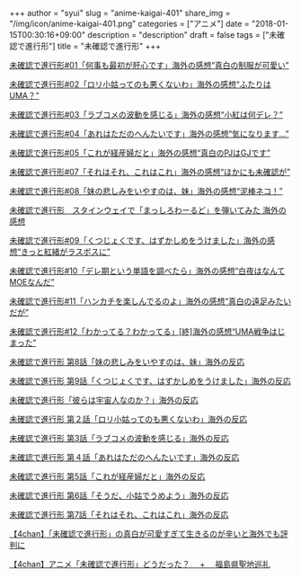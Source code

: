 +++
author = "syui"
slug = "anime-kaigai-401"
share_img = "/img/icon/anime-kaigai-401.png"
categories = ["アニメ"]
date = "2018-01-15T00:30:16+09:00"
description = "description"
draft = false
tags = ["未確認で進行形"]
title = "未確認で進行形"
+++



<a href="http://animeyoubi.blog.fc2.com/blog-entry-193.html" rel="nofollow" target="_blank" title="未確認で進行形#01「何事も最初が肝心です」海外の感想“真白の制服が可愛い”">未確認で進行形#01「何事も最初が肝心です」海外の感想“真白の制服が可愛い”</a>

<a href="http://animeyoubi.blog.fc2.com/blog-entry-196.html" rel="nofollow" target="_blank" title="未確認で進行形#02「ロリ小姑ってのも悪くないわ」海外の感想“ふたりはUMA？”">未確認で進行形#02「ロリ小姑ってのも悪くないわ」海外の感想“ふたりはUMA？”</a>

<a href="http://animeyoubi.blog.fc2.com/blog-entry-199.html" rel="nofollow" target="_blank" title="未確認で進行形#03「ラブコメの波動を感じる」海外の感想“小紅は何デレ？”">未確認で進行形#03「ラブコメの波動を感じる」海外の感想“小紅は何デレ？”</a>

<a href="http://animeyoubi.blog.fc2.com/blog-entry-200.html" rel="nofollow" target="_blank" title="未確認で進行形#04「あれはただのへんたいです」海外の感想“気になります…”">未確認で進行形#04「あれはただのへんたいです」海外の感想“気になります…”</a>

<a href="http://animeyoubi.blog.fc2.com/blog-entry-201.html" rel="nofollow" target="_blank" title="未確認で進行形#05「これが経産婦だと」海外の感想“真白のPJはGJです”">未確認で進行形#05「これが経産婦だと」海外の感想“真白のPJはGJです”</a>

<a href="http://animeyoubi.blog.fc2.com/blog-entry-202.html" rel="nofollow" target="_blank" title="未確認で進行形#07「それはそれ、これはこれ」海外の感想“ほかにも未確認が”">未確認で進行形#07「それはそれ、これはこれ」海外の感想“ほかにも未確認が”</a>

<a href="http://animeyoubi.blog.fc2.com/blog-entry-203.html" rel="nofollow" target="_blank" title="未確認で進行形#08「妹の悲しみをいやすのは、妹」海外の感想“泥棒ネコ！”">未確認で進行形#08「妹の悲しみをいやすのは、妹」海外の感想“泥棒ネコ！”</a>

<a href="http://animeyoubi.blog.fc2.com/blog-entry-204.html" rel="nofollow" target="_blank" title="未確認で進行形　スタインウェイで「まっしろわーるど」を弾いてみた 海外の感想">未確認で進行形　スタインウェイで「まっしろわーるど」を弾いてみた 海外の感想</a>

<a href="http://animeyoubi.blog.fc2.com/blog-entry-205.html" rel="nofollow" target="_blank" title="未確認で進行形#09「くつじょくです、はずかしめをうけました」海外の感想“きっと紅緒がラスボスに”">未確認で進行形#09「くつじょくです、はずかしめをうけました」海外の感想“きっと紅緒がラスボスに”</a>

<a href="http://animeyoubi.blog.fc2.com/blog-entry-206.html" rel="nofollow" target="_blank" title="未確認で進行形#10「デレ期という単語を調べたら」海外の感想“白夜はなんてMOEなんだ”">未確認で進行形#10「デレ期という単語を調べたら」海外の感想“白夜はなんてMOEなんだ”</a>

<a href="http://animeyoubi.blog.fc2.com/blog-entry-207.html" rel="nofollow" target="_blank" title="未確認で進行形#11「ハンカチを楽しんでるのよ」海外の感想“真白の遠足みたいだが”">未確認で進行形#11「ハンカチを楽しんでるのよ」海外の感想“真白の遠足みたいだが”</a>

<a href="http://animeyoubi.blog.fc2.com/blog-entry-209.html" rel="nofollow" target="_blank" title="未確認で進行形#12「わかってる？わかってる」[終]海外の感想“UMA戦争はじまった”">未確認で進行形#12「わかってる？わかってる」[終]海外の感想“UMA戦争はじまった”</a>

<a href="http://blog.livedoor.jp/hentaiofkaigai/archives/1000108406.html" rel="nofollow" target="_blank" title="未確認で進行形 第8話「妹の悲しみをいやすのは、妹」海外の反応">未確認で進行形 第8話「妹の悲しみをいやすのは、妹」海外の反応</a>

<a href="http://blog.livedoor.jp/hentaiofkaigai/archives/1000455736.html" rel="nofollow" target="_blank" title="未確認で進行形 第9話「くつじょくです、はずかしめをうけました」海外の反応">未確認で進行形 第9話「くつじょくです、はずかしめをうけました」海外の反応</a>

<a href="http://blog.livedoor.jp/hentaiofkaigai/archives/2330448.html" rel="nofollow" target="_blank" title="未確認で進行形「彼らは宇宙人なのか？」海外の反応">未確認で進行形「彼らは宇宙人なのか？」海外の反応</a>

<a href="http://blog.livedoor.jp/hentaiofkaigai/archives/2492461.html" rel="nofollow" target="_blank" title="未確認で進行形 第２話「ロリ小姑ってのも悪くないわ」海外の反応">未確認で進行形 第２話「ロリ小姑ってのも悪くないわ」海外の反応</a>

<a href="http://blog.livedoor.jp/hentaiofkaigai/archives/2727938.html" rel="nofollow" target="_blank" title="未確認で進行形 第3話「ラブコメの波動を感じる」海外の反応">未確認で進行形 第3話「ラブコメの波動を感じる」海外の反応</a>

<a href="http://blog.livedoor.jp/hentaiofkaigai/archives/2906696.html" rel="nofollow" target="_blank" title="未確認で進行形 第４話「あれはただのへんたいです」海外の反応">未確認で進行形 第４話「あれはただのへんたいです」海外の反応</a>

<a href="http://blog.livedoor.jp/hentaiofkaigai/archives/3636581.html" rel="nofollow" target="_blank" title="未確認で進行形 第5話「これが経産婦だと」海外の反応">未確認で進行形 第5話「これが経産婦だと」海外の反応</a>

<a href="http://blog.livedoor.jp/hentaiofkaigai/archives/3683338.html" rel="nofollow" target="_blank" title="未確認で進行形 第6話「そうだ、小姑でうめよう」海外の反応">未確認で進行形 第6話「そうだ、小姑でうめよう」海外の反応</a>

<a href="http://blog.livedoor.jp/hentaiofkaigai/archives/3693962.html" rel="nofollow" target="_blank" title="未確認で進行形 第7話「それはそれ、これはこれ」海外の反応">未確認で進行形 第7話「それはそれ、これはこれ」海外の反応</a>

<a href="http://cosmoneapolitan.blog.fc2.com/blog-entry-337.html" rel="nofollow" target="_blank" title="【4chan】「未確認で進行形」の真白が可愛すぎて生きるのが辛いと海外でも評判に">【4chan】「未確認で進行形」の真白が可愛すぎて生きるのが辛いと海外でも評判に</a>

<a href="http://cosmoneapolitan.blog.fc2.com/blog-entry-386.html" rel="nofollow" target="_blank" title="【4chan】アニメ「未確認で進行形」どうだった？　 + 　福島県聖地巡礼">【4chan】アニメ「未確認で進行形」どうだった？　 + 　福島県聖地巡礼</a>

